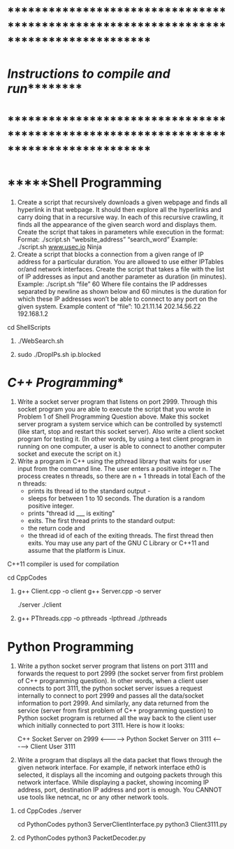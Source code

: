 # *************************************************************************************
# ***********************Instructions to compile and run*******************************
# *************************************************************************************


# ***************Shell Programming**********

1.  Create a script that recursively downloads a given webpage and finds all hyperlink in that
    webpage. It should then explore all the hyperlinks and carry doing that in a recursive way. In
    each of this recursive crawling, it finds all the appearance of the given search word and
    displays them.
    Create the script that takes in parameters while execution in the format:
    Format: ./script.sh “website_address” “search_word”
    Example: ./script.sh www.usec.io Ninja
2.  Create a script that blocks a connection from a given range of IP address for a particular
    duration. You are allowed to use either IPTables or/and network interfaces.
    Create the script that takes a file with the list of IP addresses as input and another
    parameter as duration (in minutes).
    Example: ./script.sh “file” 60
    Where file contains the IP addresses separated by newline as shown below and 60 minutes
    is the duration for which these IP addresses won’t be able to connect to any port on the
    given system.
    Example content of “file”:
    10.21.11.14
    202.14.56.22
    192.168.1.2

cd ShellScripts

1) ./WebSearch.sh <website> <search word>
    
2) sudo ./DropIPs.sh ip.blocked <minutes>


# *************C++ Programming**************

1.  Write a socket server program that listens on port 2999. Through this socket program you
    are able to execute the script that you wrote in Problem 1 of Shell Programming Question
    above. Make this socket server program a system service which can be controlled by
    systemctl (like start, stop and restart this socket server). Also write a client socket program
    for testing it. (In other words, by using a test client program in running on one computer, a
    user is able to connect to another computer socket and execute the script on it.)
2.  Write a program in C++ using the pthread library that waits for user input from the
    command line. The user enters a positive integer n. The process creates n threads, so there
    are n + 1 threads in total
    Each of the n threads:
    - prints its thread id to the standard output -
    - sleeps for between 1 to 10 seconds. The duration is a random positive integer.
    - prints "thread id ___ is exiting"
    - exits.
    The first thread prints to the standard output:
    - the return code and
    - the thread id of each of the exiting threads.
    The first thread then exits.
    You may use any part of the GNU C Library or C++11 and assume that the platform is Linux.

C++11 compiler is used for compilation

cd CppCodes
    
1) g++ Client.cpp -o client
   g++ Server.cpp -o server
    
   ./server
   ./client
    
2) g++ PThreads.cpp -o pthreads -lpthread
   ./pthreads

# ************Python Programming************

1.  Write a python socket server program that listens on port 3111 and forwards the request to
    port 2999 (the socket server from first problem of C++ programming question). In other
    words, when a client user connects to port 3111, the python socket server issues a request
    internally to connect to port 2999 and passes all the data/socket information to port 2999.
    And similarly, any data returned from the service (server from first problem of C++
    programming question) to Python socket program is returned all the way back to the client
    user which initially connected to port 3111. Here is how it looks:
    
    C++ Socket Server on 2999 <-----> Python Socket Server on 3111 <-----> Client User 3111
    
2.  Write a program that displays all the data packet that flows through the given network
    interface. For example, if network interface eth0 is selected, it displays all the incoming and
    outgoing packets through this network interface. While displaying a packet, showing
    incoming IP address, port, destination IP address and port is enough. You CANNOT use tools
    like netncat, nc or any other network tools.
    
1) cd CppCodes
   ./server
   
   cd PythonCodes
   python3 ServerClientInterface.py
   python3 Client3111.py
   
2) cd PythonCodes
   python3 PacketDecoder.py


